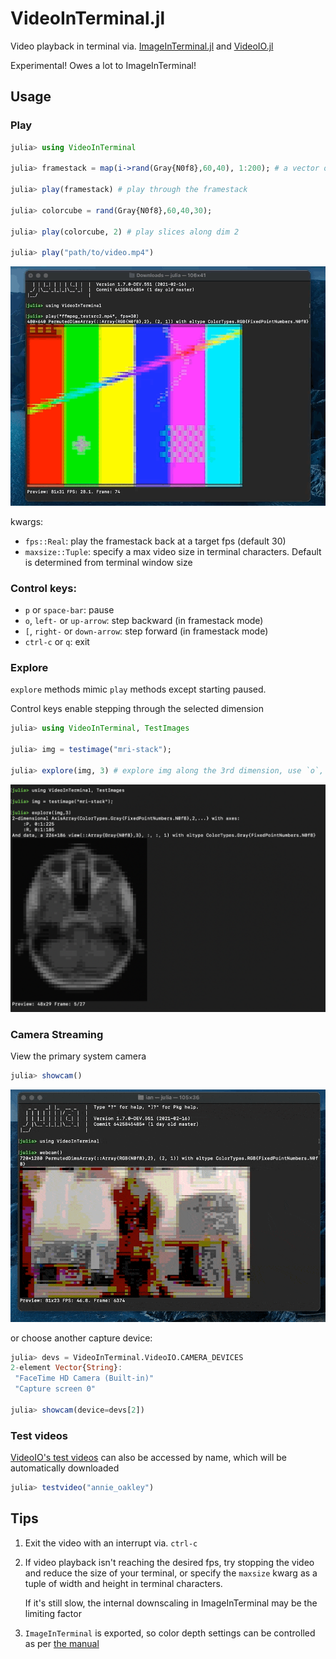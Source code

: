 # VideoInTerminal.jl
 Video playback in terminal via. [ImageInTerminal.jl](https://github.com/JuliaImages/ImageInTerminal.jl)
 and [VideoIO.jl](https://github.com/JuliaIO/VideoIO.jl)

Experimental! Owes a lot to ImageInTerminal!

## Usage

### Play

```julia
julia> using VideoInTerminal

julia> framestack = map(i->rand(Gray{N0f8},60,40), 1:200); # a vector of images of the same type and dims

julia> play(framestack) # play through the framestack

julia> colorcube = rand(Gray{N0f8},60,40,30);

julia> play(colorcube, 2) # play slices along dim 2

julia> play("path/to/video.mp4")
```
![ffmpeg test video example](ffmpeg_test.gif)

kwargs:
- `fps::Real`: play the framestack back at a target fps (default 30)
- `maxsize::Tuple`: specify a max video size in terminal characters. Default is determined from terminal window size

### Control keys:
- `p` or `space-bar`: pause
- `o`, `left-` or `up-arrow`: step backward (in framestack mode)
- `[`, `right-` or `down-arrow`: step forward (in framestack mode)
- `ctrl-c` or `q`: exit

### Explore

`explore` methods mimic `play` methods except starting paused.

Control keys enable stepping through the selected dimension
```julia
julia> using VideoInTerminal, TestImages

julia> img = testimage("mri-stack");

julia> explore(img, 3) # explore img along the 3rd dimension, use `o`, and `[` keys to move
```
![mri example](mri_example.png)

### Camera Streaming

View the primary system camera
```julia
julia> showcam()
```
![streaming webcam example](webcam.gif)

or choose another capture device:
```julia
julia> devs = VideoInTerminal.VideoIO.CAMERA_DEVICES
2-element Vector{String}:
 "FaceTime HD Camera (Built-in)"
 "Capture screen 0"

julia> showcam(device=devs[2])
```

### Test videos

[VideoIO's test videos](https://juliaio.github.io/VideoIO.jl/stable/utilities/#Test-Videos) can also be accessed by name,
which will be automatically downloaded
```julia
julia> testvideo("annie_oakley")
```
## Tips

1) Exit the video with an interrupt via. `ctrl-c`

2) If video playback isn't reaching the desired fps, try stopping the video and reduce the size of your
   terminal, or specify the `maxsize` kwarg as a tuple of width and height in terminal characters.

   If it's still slow, the internal downscaling in ImageInTerminal may be the limiting factor

3) `ImageInTerminal` is exported, so color depth settings can be controlled as per [the manual](https://github.com/JuliaImages/ImageInTerminal.jl#256-colors-and-24-bit-colors)
